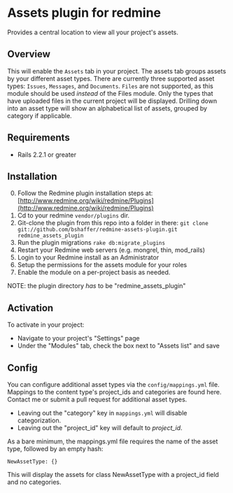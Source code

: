 Assets plugin for redmine
=========================

Provides a central location to view all your project's assets.

Overview
--------

This will enable the `Assets` tab in your project.  The assets tab groups assets by your different asset types.
There are currently three supported asset types: `Issues`, `Messages`, and `Documents`.  `Files` are not supported,
as this module should be used *instead* of the Files module.  Only the types that have uploaded files in the 
current project will be displayed.  Drilling down into an asset type will show an alphabetical list of assets,
grouped by category if applicable.

Requirements
------------

* Rails 2.2.1 or greater

Installation 
------------

0. Follow the Redmine plugin installation steps at: [http://www.redmine.org/wiki/redmine/Plugins](http://www.redmine.org/wiki/redmine/Plugins)
1. Cd to your redmine `vendor/plugins` dir.
2. Git-clone the plugin from this repo into a folder in there: `git clone git://github.com/bshaffer/redmine-assets-plugin.git redmine_assets_plugin`
3. Run the plugin migrations `rake db:migrate_plugins`
4. Restart your Redmine web servers (e.g. mongrel, thin, mod_rails)
5. Login to your Redmine install as an Administrator
6. Setup the permissions for the assets module for your roles
7. Enable the module on a per-project basis as needed.

NOTE: the plugin directory *has* to be "redmine_assets_plugin"

Activation
----------

To activate in your project:

* Navigate to your project's "Settings" page
* Under the "Modules" tab, check the box next to "Assets list" and save

Config
------

You can configure additional asset types via the `config/mappings.yml` file.  Mappings to the 
content type's project_ids and categories are found here. Contact me or submit a pull request for additional asset types.  

* Leaving out the "category" key in `mappings.yml` will disable categorization.  
* Leaving out the "project_id" key will default to *project_id*.

As a bare minimum, the mappings.yml file requires the name of the asset type, followed by an empty hash:

    NewAssetType: {}
    
This will display the assets for class NewAssetType with a project_id field and no categories.

